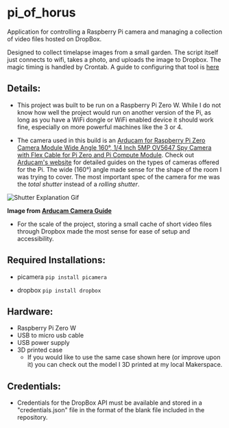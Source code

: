 # pi_of_horus

 Application for controlling a Raspberry Pi camera and managing a collection of video files hosted on DropBox.

 Designed to collect timelapse images from a small garden. The script itself just connects to wifi, takes a photo, and uploads the image to Dropbox. The magic timing is handled by Crontab. A guide to configuring that tool is [here](https://www.codementor.io/@gergelykovcs/how-to-run-and-schedule-python-scripts-on-raspberry-pi-n2clhe3kp)

## Details:

- This project was built to be run on a Raspberry Pi Zero W. While I do not know how well the project would run on another version of the Pi, as long as you have a WiFi dongle or WiFi enabled device it should work fine, especially on more powerful machines like the 3 or 4.

- The camera used in this build is an [Arducam for Raspberry Pi Zero Camera Module Wide Angle 160°, 1/4 Inch 5MP OV5647 Spy Camera with Flex Cable for Pi Zero and Pi Compute Module](https://www.amazon.com/dp/B07TB3CHZ3/ref=cm_sw_em_r_mt_dp_U_n3WtEb5S1FW74). Check out [Arducam's website](https://www.arducam.com/) for detailed guides on the types of cameras offered for the Pi. The wide (160°) angle made sense for the shape of the room I was trying to cover. The most important spec of the camera for me was the *total shutter* instead of a *rolling shutter*.

 ![Shutter Explanation Gif](https://www.arducam.com/wp-content/uploads/2019/11/Rolling-Shutter-and-total-shutter.gif)

 **Image from [Arducam Camera Guide](https://www.arducam.com/choose-camera-modules-raspberry-pi-jetson-nano-guide/)**

- For the scale of the project, storing a small cache of short video files through Dropbox made the most sense for ease of setup and accessibility.

## Required Installations:

-  picamera
`pip install picamera`

- dropbox
`pip install dropbox`

## Hardware:

- Raspberry Pi Zero W
- USB to micro usb cable
- USB power supply
- 3D printed case
  - If you would like to use the same case shown here (or improve upon it) you can check out the model I 3D printed at my local Makerspace.

## Credentials:
- Credentials for the DropBox API must be available and stored in a "credentials.json" file in the format of the blank file included in the repository.
